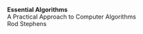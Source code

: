 <strong>Essential Algorithms</strong> <br />
A Practical Approach to Computer Algorithms <br />
Rod Stephens
